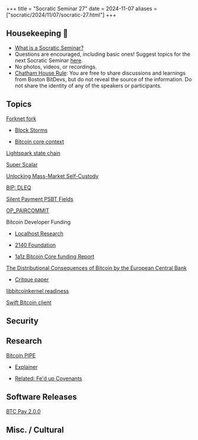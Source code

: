+++
title = "Socratic Seminar 27"
date = 2024-11-07
aliases = ["socratic/2024/11/07/socratic-27.html"]
+++

## Housekeeping 🧹

- [What is a Socratic Seminar?](https://bitdevs.org/about#socratic-seminars)
- Questions are encouraged, including basic ones! Suggest topics for the next Socratic Seminar [here](https://github.com/0xBEEFCAF3/bostonbitdevs/issues/new).
- No photos, videos, or recordings.
- [Chatham House Rule](https://www.chathamhouse.org/about-us/chatham-house-rule): You are free to share discussions and learnings from Boston BitDevs, but do not reveal the source of the information. Do not share the identity of any of the speakers or participants.

## Topics
[Forknet fork](https://x.com/0xB10C/status/1849133671980339313)

- [Block Storms](https://blog.lopp.net/the-block-storms-of-bitcoins-testnet/)

- [Bitcoin core context](https://x.com/0xB10C/status/1849133671980339313)

[Lightspark state chain](https://bitcoinmagazine.com/business/lightspark-announces-new-bitcoin-l2-and-upgraded-uma-capabilities)

[Super Scalar](https://delvingbitcoin.org/t/superscalar-laddered-timeout-tree-structured-decker-wattenhofer-factories/1143)

[Unlocking Mass-Market Self-Custody](https://assets.ctfassets.net/mtmp6hzjjvnd/6Qjcs8zgMiyffC0Uk8cx4V/f4be3237365ab7302915ec96d80f74d2/Unlocking_Mass_Market_Self_Custody.pdf)

[BIP: DLEQ](https://github.com/bitcoin/bips/pull/1689)

[Silent Payment PSBT Fields](https://groups.google.com/g/bitcoindev/c/5G5wzqUXyk4)

[OP_PAIRCOMMIT](https://delvingbitcoin.org/t/op-paircommit-as-a-candidate-for-addition-to-lnhance/1216)

Bitcoin Developer Funding

- [Localhost Research](https://lclhost.org/blog/focus/)

- [2140 Foundation](https://www.globenewswire.com/news-release/2024/10/10/2961449/0/en/OKX-Invests-in-Bitcoin-s-Long-Term-Security-Through-Grant-to-2140-Foundation.html)

- [1a1z Bitcoin Core funding Report](https://s3.amazonaws.com/1a1z.com/files/1A1z%20-%20Funding%20Bitcoin%20-%20Part%201.pdf)


[The Distributional Consequences of Bitcoin by the European Central Bank](https://download.ssrn.com/2024/10/13/4985877.pdf?response-content-disposition=inline&X-Amz-Security-Token=IQoJb3JpZ2luX2VjEDQaCXVzLWVhc3QtMSJHMEUCIQDnu7lWFccsa5ggsLT9kBMritOt6XxnGK2LG7QJXTCCewIgU%2BasPR57DnD2zAhMSpRZaBdKexkkr3lAKq2m3YELyx0qxwUIrf%2F%2F%2F%2F%2F%2F%2F%2F%2F%2FARAEGgwzMDg0NzUzMDEyNTciDKl35IxZPdDVAr07ZSqbBTjhEyc3xCc%2BNhzBFXheHkMK988j8D18WYO9G1sdUXzGovL4hr2JXOwzC7FsZZmV9XfDos0LX6RbE%2Bdj0yM%2F9jm%2BAI78m7Ulz0eEW6Uw6Ta2jTeYwo%2BUzIWHiWw%2F355T67%2BdGdzk%2Bfjp3NHasjYZUrYuywAuaPo5spDweI7VAkGmdPFGUZsuTCm%2FdqYQlo9tdHesfgjjQorsItiEKdP6tQqYQeo0he8Ngk0i9IgRPJUpgefJS0VYkE%2B6ikmC9f5dsBWhRXu0CnR0s3DKkGhigCKfl9IlfFa0T5K3UIo85B69O7%2FZvLJxnndXEU86S28xpQ9SHfKVBYfw%2Bgfc5TbpWJdmNjW8v426cHgEbbp74oljocCxUl0cHADebQS%2FUvP6klwjYx1%2F9k8MD5L2jxVlg6IGvOpKXhaPb0STBu3oBHI0tw5azEZoWwCe%2BM8K4cBZVZfV1XHbG7Zmjj0XcSdG0W2W2boBQ7fKkv1PtZeWm%2BPdjGhexrFj9ZFEN2NCJWvHdPg3Jgzo17v%2FDT8YVp8G9y2yKVB1TbisbKLqnBe2GwFLqVZ5Geq%2Br6gGJo6p3IAxgFwP96xV21WsBxgSwVTt9iCAO6NP%2F1qoJkJebEQQ%2F82L7dOu6CyrydFVBJejcGZmYusjLgE1b9XEjpDWWBwfysCv03odgKhRyVf%2BF9d75WcZwJRNeXFG1BAWRxKVzs0cYSvzuVNAuoScWJvOiSoqNDOOB2tQMykah2yn5u4Dj7kK3TyqE870n%2Fll%2BImJm2gbw7N5RppngoZh7PWI64AH14Vtw0a9huTmesmAYtcaUNKOli355HXZ3W7ER7EjWyOQYyWo9NIWZ7A3jdmOK9A0zWR3sza25Q%2FL664RjF5F%2FLscBffg3phIY%2FsouhgwotWUuQY6sQEAYH81yLlFf2vAV5x4Yx903mJy5vmM%2BBZ9TsFdMRpOKUQ2KCrypKuU9NJcgZ8qquSj%2BTPXGtFlzBaU4LoyrNo5xyw%2FbsIMPhn5srXEZfUPN9QbJDaeWsbxBuzxyv0SRvEtYtUYiu6mLCit2%2BXBxn%2Fpur090EjtKpT648KeXMiDgAgvpmgrphminSavuRkwb0XJ9ilYQn2DiwSmnG31ov4GxRNAoxU8y34e2VM1r0srBbE%3D&X-Amz-Algorithm=AWS4-HMAC-SHA256&X-Amz-Date=20241101T201322Z&X-Amz-SignedHeaders=host&X-Amz-Expires=300&X-Amz-Credential=ASIAUPUUPRWEUNILHIXD%2F20241101%2Fus-east-1%2Fs3%2Faws4_request&X-Amz-Signature=381e241f32dec958cfdbb7924d1b735588ca719d40e14ad625319251c324587a&abstractId=4985877)

- [Critque paper](https://www.murrayrudd.pro/challenging-bias-in-the-ecbs-bitcoin-analysis/)

[libbitcoinkernel readiness](https://groups.google.com/g/bitcoindev/c/fOIByS6COMk)

[Swift Bitcoin client](https://groups.google.com/g/bitcoindev/c/owoqBMldoaY)


## Security

## Research

[Bitcoin PIPE](https://www.allocin.it/uploads/placeholder-bitcoin.pdf)

- [Explainer](https://www.allocin.it/posts/Bitcoin-PIPEs)

- [Related: Fe'd up Covenants](https://rubin.io/public/pdfs/fedcov.pdf)

## Software Releases
[BTC Pay 2.0.0](https://github.com/btcpayserver/btcpayserver/releases/tag/v2.0.0)

## Misc. / Cultural
